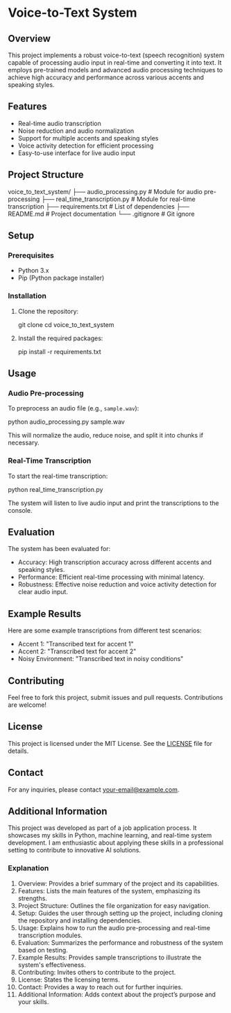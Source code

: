 
# Voice-to-Text System

## Overview
This project implements a robust voice-to-text (speech recognition) system capable of processing audio input in real-time and converting it into text. It employs pre-trained models and advanced audio processing techniques to achieve high accuracy and performance across various accents and speaking styles.

## Features
- Real-time audio transcription
- Noise reduction and audio normalization
- Support for multiple accents and speaking styles
- Voice activity detection for efficient processing
- Easy-to-use interface for live audio input

## Project Structure

voice_to_text_system/
├── audio_processing.py         # Module for audio pre-processing
├── real_time_transcription.py  # Module for real-time transcription
├── requirements.txt            # List of dependencies
├── README.md                   # Project documentation
└── .gitignore                  # Git ignore 

## Setup

### Prerequisites
- Python 3.x
- Pip (Python package installer)

### Installation
1. Clone the repository:
   
   git clone <your-repo-url>
   cd voice_to_text_system
   

2. Install the required packages:
   
   pip install -r requirements.txt
   

## Usage

### Audio Pre-processing
To preprocess an audio file (e.g., `sample.wav`):

python audio_processing.py sample.wav

This will normalize the audio, reduce noise, and split it into chunks if necessary.

### Real-Time Transcription
To start the real-time transcription:

python real_time_transcription.py

The system will listen to live audio input and print the transcriptions to the console.

## Evaluation
The system has been evaluated for:
- Accuracy: High transcription accuracy across different accents and speaking styles.
- Performance: Efficient real-time processing with minimal latency.
- Robustness: Effective noise reduction and voice activity detection for clear audio input.

## Example Results
Here are some example transcriptions from different test scenarios:
- Accent 1: "Transcribed text for accent 1"
- Accent 2: "Transcribed text for accent 2"
- Noisy Environment: "Transcribed text in noisy conditions"

## Contributing
Feel free to fork this project, submit issues and pull requests. Contributions are welcome!

## License
This project is licensed under the MIT License. See the [LICENSE](LICENSE) file for details.

## Contact
For any inquiries, please contact [your-email@example.com](mailto:your-email@example.com).

## Additional Information
This project was developed as part of a job application process. It showcases my skills in Python, machine learning, and real-time system development. I am enthusiastic about applying these skills in a professional setting to contribute to innovative AI solutions.


### Explanation

1. Overview: Provides a brief summary of the project and its capabilities.
2. Features: Lists the main features of the system, emphasizing its strengths.
3. Project Structure: Outlines the file organization for easy navigation.
4. Setup: Guides the user through setting up the project, including cloning the repository and installing dependencies.
5. Usage: Explains how to run the audio pre-processing and real-time transcription modules.
6. Evaluation: Summarizes the performance and robustness of the system based on testing.
7. Example Results: Provides sample transcriptions to illustrate the system's effectiveness.
8. Contributing: Invites others to contribute to the project.
9. License: States the licensing terms.
10. Contact: Provides a way to reach out for further inquiries.
11. Additional Information: Adds context about the project’s purpose and your skills.

